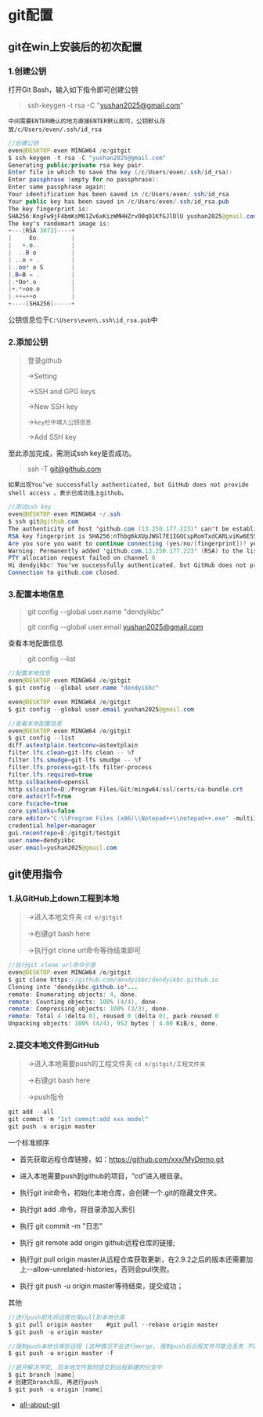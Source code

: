 # git配置

## git在win上安装后的初次配置
### 1.创建公钥
打开Git Bash，输入如下指令即可创建公钥
>ssh-keygen -t rsa -C "yushan2025@gmail.com"

`中间需要ENTER确认的地方直接ENTER默认即可，公钥默认存放/c/Users/even/.ssh/id_rsa`
```java
//创建公钥
even@DESKTOP-even MINGW64 /e/gitgit
$ ssh-keygen -t rsa -C "yushan2025@gmail.com"
Generating public/private rsa key pair.
Enter file in which to save the key (/c/Users/even/.ssh/id_rsa):
Enter passphrase (empty for no passphrase):
Enter same passphrase again:
Your identification has been saved in /c/Users/even/.ssh/id_rsa
Your public key has been saved in /c/Users/even/.ssh/id_rsa.pub
The key fingerprint is:
SHA256:KngFw9jF4bmKsM01Zv6xKizWMHHZrvO0qO1KfGJlDlU yushan2025@gmail.com
The key's randomart image is:
+---[RSA 3072]----+
|     Eo.         |
|   +.o..         |
|  ..B o          |
| ..o + .         |
|..oo* o S        |
|.B=B = .         |
|.*Oo*.o          |
|+.*=oo.o         |
|.++=++o          |
+----[SHA256]-----+
```

公钥信息位于`C:\Users\even\.ssh\id_rsa.pub`中
### 2.添加公钥
>登录github
>
>->Setting
>
>->SSH and GPG keys
>
>->New SSH key
>
>->`key栏中填入公钥信息`
>
>->Add SSH key
>
至此添加完成，需测试ssh key是否成功。
>ssh -T git@github.com

`如果出现You’ve successfully authenticated, but GitHub does not provide shell access 。表示已成功连上github。`
```java
//测试ssh key
even@DESKTOP-even MINGW64 ~/.ssh
$ ssh git@github.com
The authenticity of host 'github.com (13.250.177.223)' can't be established.
RSA key fingerprint is SHA256:nThbg6kXUpJWGl7E1IGOCspRomTxdCARLviKw6E5SY8.
Are you sure you want to continue connecting (yes/no/[fingerprint])? yes
Warning: Permanently added 'github.com,13.250.177.223' (RSA) to the list of known hosts.
PTY allocation request failed on channel 0
Hi dendyikbc! You've successfully authenticated, but GitHub does not provide shell access.
Connection to github.com closed.

```
### 3.配置本地信息
>git config --global user.name "dendyikbc"
>
>git config --global user.email yushan2025@gmail.com

查看本地配置信息
>git config --list

```java
//配置本地信息
even@DESKTOP-even MINGW64 /e/gitgit
$ git config --global user.name "dendyikbc"

even@DESKTOP-even MINGW64 /e/gitgit
$ git config --global user.email yushan2025@gmail.com

```

```java
//查看本地配置信息
even@DESKTOP-even MINGW64 /e/gitgit
$ git config --list
diff.astextplain.textconv=astextplain
filter.lfs.clean=git-lfs clean -- %f
filter.lfs.smudge=git-lfs smudge -- %f
filter.lfs.process=git-lfs filter-process
filter.lfs.required=true
http.sslbackend=openssl
http.sslcainfo=D:/Program Files/Git/mingw64/ssl/certs/ca-bundle.crt
core.autocrlf=true
core.fscache=true
core.symlinks=false
core.editor="C:\\Program Files (x86)\\Notepad++\\notepad++.exe" -multiInst -notabbar -nosession -noPlugin
credential.helper=manager
gui.recentrepo=E:/gitgit/testgit
user.name=dendyikbc
user.email=yushan2025@gmail.com

```


## git使用指令
### 1.从GitHub上down工程到本地
>->进入本地文件夹   `cd e/gitgit`
>
>->右键git bash here
>
>->执行git clone url命令等待结束即可

```java
//执行git clone url命令示意
even@DESKTOP-even MINGW64 /e/gitgit
$ git clone https://github.com/dendyikbc/dendyikbc.github.io
Cloning into 'dendyikbc.github.io'...
remote: Enumerating objects: 4, done.
remote: Counting objects: 100% (4/4), done.
remote: Compressing objects: 100% (3/3), done.
remote: Total 4 (delta 0), reused 0 (delta 0), pack-reused 0
Unpacking objects: 100% (4/4), 952 bytes | 4.00 KiB/s, done.


```

### 2.提交本地文件到GitHub
>->进入本地需要push的工程文件夹   `cd e/gitgit/工程文件夹`
>
>->右键git bash here
>
>->push指令
```java
git add --all
git commit -m "1st commit:add xxx model"
git push -u origin master
```


一个标准顺序
 - 首先获取远程仓库链接，如：https://github.com/xxx/MyDemo.git
 - 进入本地需要push到github的项目，“cd”进入根目录。
 - 执行git init命令，初始化本地仓库，会创建一个.git的隐藏文件夹。
 
 - 执行git add .命令，将目录添加入索引
 - 执行 git commit -m "日志"
 - 执行 git remote add origin github远程仓库的链接;
 - 执行git pull origin master从远程仓库获取更新，在2.9.2之后的版本还需要加上--allow-unrelated-histories，否则会pull失败。
 - 执行 git push -u origin master等待结束，提交成功；


 其他
 ```java
//进行push前先将远程仓库pull到本地仓库
$ git pull origin master    #git pull --rebase origin master
$ git push -u origin master
 
//强制push本地仓库到远程 (这种情况不会进行merge, 强制push后远程文件可能会丢失 不建议使用此方法)
$ git push -u origin master -f
 
//避开解决冲突, 将本地文件暂时提交到远程新建的分支中
$ git branch [name]
# 创建完branch后, 再进行push
$ git push -u origin [name] 


 ```

- [all-about-git](https://gitee.com/all-about-git)